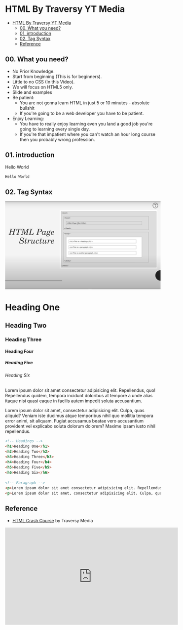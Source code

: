 # HTML By Traversy YT Media

- [HTML By Traversy YT Media](#html-by-traversy-yt-media)
  - [00. What you need?](#00-what-you-need)
  - [01. introduction](#01-introduction)
  - [02. Tag Syntax](#02-tag-syntax)
  - [Reference](#reference)


## 00. What you need?

- No Prior Knowledge.
- Start from beginning (This is for beginners).
- Little to no CSS (In this Video).
- We will focus on HTML5 only.
- Slide and examples
- Be patient:
  - You are not gonna learn HTML in just 5 or 10 minutes - absolute bullshit
  - If you're going to be a web developer you have to be patient.
- Enjoy Learning:
  - You have to really enjoy learning even you land a good job you're going to learning every single day.
  - If you're that impatient where you can't watch an hour long course then you probably wrong profession.


## 01. introduction

Hello World

```html
Hello World
```

## 02. Tag Syntax

![HTML Page Structure](02-tag-syntax/html-page-structure.png)

<!-- Headings -->
<h1>Heading One</h1>
<h2>Heading Two</h2>
<h3>Heading Three</h3>
<h4>Heading Four</h4>
<h5>Heading Five</h5>
<h6>Heading Six</h6>

<!-- Paragraph -->
<p>Lorem ipsum dolor sit amet consectetur adipisicing elit. Repellendus, quo! Repellendus quidem, tempora incidunt doloribus at tempore a unde alias itaque nisi quasi eaque in facilis autem impedit soluta accusantium.</p>
<p>Lorem ipsum dolor sit amet, consectetur adipisicing elit. Culpa, quas aliquid? Veniam iste ducimus atque temporibus nihil quo mollitia tempora error animi, sit aliquam. Fugiat accusamus beatae vero accusantium provident vel explicabo soluta dolorum dolorem? Maxime ipsam iusto nihil repellendus.</p>


```html
<!-- Headings -->
<h1>Heading One</h1>
<h2>Heading Two</h2>
<h3>Heading Three</h3>
<h4>Heading Four</h4>
<h5>Heading Five</h5>
<h6>Heading Six</h6>

<!-- Paragraph -->
<p>Lorem ipsum dolor sit amet consectetur adipisicing elit. Repellendus, quo! Repellendus quidem, tempora incidunt doloribus at tempore a unde alias itaque nisi quasi eaque in facilis autem impedit soluta accusantium.</p>
<p>Lorem ipsum dolor sit amet, consectetur adipisicing elit. Culpa, quas aliquid? Veniam iste ducimus atque temporibus nihil quo mollitia tempora error animi, sit aliquam. Fugiat accusamus beatae vero accusantium provident vel explicabo soluta dolorum dolorem? Maxime ipsam iusto nihil repellendus.</p>
```

## Reference

- [HTML Crash Course](https://youtu.be/UB1O30fR-EE) by Traversy Media

<iframe width="560" height="315" src="https://www.youtube.com/embed/UB1O30fR-EE" title="YouTube video player" frameborder="0" allow="accelerometer; autoplay; clipboard-write; encrypted-media; gyroscope; picture-in-picture; web-share" allowfullscreen></iframe>

